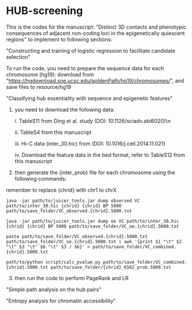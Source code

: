 # HUB-screening

This is the codes for the manuscript: "Distinct 3D contacts and phenotypic consequences of adjacent non-coding loci in the epigenetically quiescent regions" to implement to following sections:

"Constructing and training of logistic regression to facilitate candidate selection"

To run the code, you need to prepare the sequence data for each chromosome (hg19): download from 
"https://hgdownload.soe.ucsc.edu/goldenPath/hg19/chromosomes/", and save files to resource/hg19


"Classifying hub essentiality with sequence and epigenetic features"

1. you need to download the following data:
   
	i. TableS11 from Ding et al. study (DOI: 10.1126/sciadv.abi6020)\n
	
 	ii. TableS4 from this manuscript
	
 	iii. Hi-C data (inter_30.hic) from (DOI: 10.1016/j.cell.2014.11.021)

	iv. Download the feature data in the bed format, refer to TableS12 from this manuscript 

3. then generate the {inter_prob} file for each chromosome using the following commands:

remember to replace {chrid} with chr1 to chrX

`java -jar path/to/juicer_tools.jar dump observed VC path/to/inter_30.hic {chrid} {chrid} BP 5000 path/to/save_folder/VC_observed.{chrid}.5000.txt`

`java -jar path/to/juicer_tools.jar dump oe VC path/to/inter_30.hic {chrid} {chrid} BP 5000 path/to/save_folder/VC_oe.{chrid}.5000.txt`

`paste path/to/save_folder/VC_observed.{chrid}.5000.txt path/to/save_folder/VC_oe.{chrid}.5000.txt | awk '{print $1 "\t" $2 "\t" $3 "\t" $6 "\t" $3 / $6}' > path/to/save_folder/VC_combined.{chrid}.5000.txt`

`path/to/python script/calc_pvalue.py path/to/save_folder/VC_combined.{chrid}.5000.txt path/to/save_folder/{chrid}_K562_prob.5000.txt` 


3. then run the code to perform PageRank and LR



"Simple path analysis on the hub pairs"


"Entropy analysis for chromatin accessibility"







